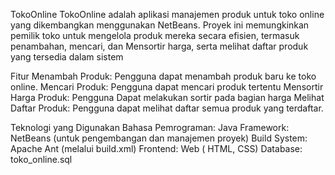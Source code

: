 TokoOnline
TokoOnline adalah aplikasi manajemen produk untuk toko online yang dikembangkan menggunakan NetBeans. Proyek ini memungkinkan pemilik toko untuk mengelola produk mereka secara efisien, termasuk penambahan, mencari, dan Mensortir harga, serta melihat daftar produk yang tersedia dalam sistem

Fitur
Menambah Produk: Pengguna dapat menambah produk baru ke toko online.
Mencari Produk: Pengguna dapat mencari produk tertentu
Mensortir Harga Produk: Pengguna Dapat melakukan sortir pada bagian harga
Melihat Daftar Produk: Pengguna dapat melihat daftar semua produk yang terdaftar.

Teknologi yang Digunakan
Bahasa Pemrograman: Java
Framework: NetBeans (untuk pengembangan dan manajemen proyek)
Build System: Apache Ant (melalui build.xml)
Frontend: Web ( HTML, CSS)
Database: toko_online.sql
